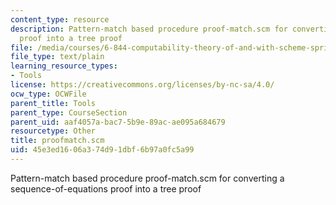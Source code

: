 ```yaml
---
content_type: resource
description: Pattern-match based procedure proof-match.scm for converting a sequence-of-equations
  proof into a tree proof
file: /media/courses/6-844-computability-theory-of-and-with-scheme-spring-2003/45e3ed1606a374d91dbf6b97a0fc5a99_proofmatch.scm
file_type: text/plain
learning_resource_types:
- Tools
license: https://creativecommons.org/licenses/by-nc-sa/4.0/
ocw_type: OCWFile
parent_title: Tools
parent_type: CourseSection
parent_uid: aaf4057a-bac7-5b9e-89ac-ae095a684679
resourcetype: Other
title: proofmatch.scm
uid: 45e3ed16-06a3-74d9-1dbf-6b97a0fc5a99
---
```

Pattern-match based procedure proof-match.scm for converting a sequence-of-equations proof into a tree proof